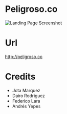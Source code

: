 Peligroso.co
=========
![Landing Page Screenshot](/public/landing.png)

Url
=========
http://peligroso.co

Credits
=========
- Jota Marquez
- Dairo Rodriguez
- Federico Lara
- Andrés Yepes
